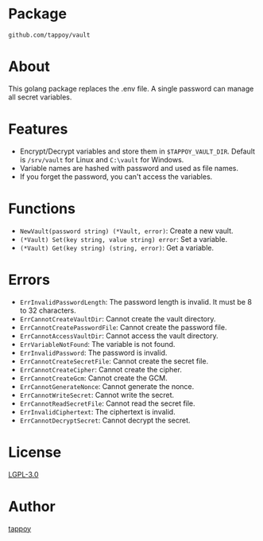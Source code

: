 # Package
`github.com/tappoy/vault`

# About
This golang package replaces the .env file. A single password can manage all secret variables.

# Features
- Encrypt/Decrypt variables and store them in `$TAPPOY_VAULT_DIR`. Default is `/srv/vault` for Linux and `C:\vault` for Windows.
- Variable names are hashed with password and used as file names.
- If you forget the password, you can't access the variables.

# Functions
- `NewVault(password string) (*Vault, error)`: Create a new vault.
- `(*Vault) Set(key string, value string) error`: Set a variable.
- `(*Vault) Get(key string) (string, error)`: Get a variable.

# Errors
- `ErrInvalidPasswordLength`: The password length is invalid. It must be 8 to 32 characters.
- `ErrCannotCreateVaultDir`: Cannot create the vault directory.
- `ErrCannotCreatePasswordFile`: Cannot create the password file.
- `ErrCannotAccessVaultDir`: Cannot access the vault directory.
- `ErrVariableNotFound`: The variable is not found.
- `ErrInvalidPassword`: The password is invalid.
- `ErrCannotCreateSecretFile`: Cannot create the secret file.
- `ErrCannotCreateCipher`: Cannot create the cipher.
- `ErrCannotCreateGcm`: Cannot create the GCM.
- `ErrCannotGenerateNonce`: Cannot generate the nonce.
- `ErrCannotWriteSecret`: Cannot write the secret.
- `ErrCannotReadSecretFile`: Cannot read the secret file.
- `ErrInvalidCiphertext`: The ciphertext is invalid.
- `ErrCannotDecryptSecret`: Cannot decrypt the secret.

# License
[LGPL-3.0](LICENSE)

# Author
[tappoy](https://github.com/tappoy)
